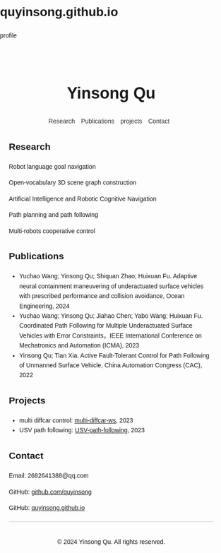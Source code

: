 # quyinsong.github.io
profile

<!DOCTYPE html>
<html lang="zh-CN">
<head>
    <meta charset="UTF-8">
    <meta name="viewport" content="width=device-width, initial-scale=1.0">
    <title> Yinsong Qu </title>
    <style>
        body {
            font-family: 'Arial', sans-serif;
            line-height: 1.6;
            margin: 0;
            padding: 0;
        }
        .container {
            max-width: 800px;
            margin: 20px auto;
            padding: 20px;
        }
        header {
            text-align: center;
            margin-bottom: 20px;
        }
        header h1 {
            font-size: 36px;
        }
        nav {
            text-align: center;
            margin-bottom: 20px;
        }
        nav ul {
            list-style: none;
            padding: 0;
        }
        nav ul li {
            display: inline;
            margin-right: 10px;
        }
        nav ul li a {
            text-decoration: none;
            color: #333;
        }
        section {
            margin-bottom: 20px;
        }
        footer {
            text-align: center;
            margin-top: 20px;
            padding-top: 20px;
            border-top: 1px solid #ccc;
        }
    </style>
</head>
<body>
    <div class="container">
        <header>
            <h1> Yinsong Qu </h1>
        </header>
        <nav>
            <ul>
                <li><a href="#research">Research</a></li>
                <li><a href="#publications">Publications</a></li>
                <li><a href="#projects">projects</a></li>
                <li><a href="#contact">Contact</a></li>
            </ul>
        </nav>
        <section id="research">
            <h2>Research</h2>
            <p>Robot language goal navigation</p>
            <p>Open-vocabulary 3D scene graph construction</p>
            <p>Artificial Intelligence and Robotic Cognitive Navigation</p>
            <p>Path planning and path following</p>
            <p>Multi-robots cooperative control</p>
        </section>
        <section id="publications">
            <h2>Publications</h2>
            <ul>
                <!-- 在这里添加您的论文列表 -->
                <li>Yuchao Wang; Yinsong Qu; Shiquan Zhao; Huixuan Fu. Adaptive neural containment maneuvering of underactuated surface vehicles with prescribed performance and collision avoidance, Ocean Engineering, 2024</li>
                <li>Yuchao Wang; Yinsong Qu; Jiahao Chen; Yabo Wang; Huixuan Fu. Coordinated Path Following for Multiple Underactuated Surface Vehicles with Error Constraints，IEEE International Conference on Mechatronics and Automation (ICMA), 2023</li>
                <li>Yinsong Qu; Tian Xia. Active Fault-Tolerant Control for Path Following of Unmanned Surface Vehicle, China Automation Congress (CAC), 2022</li>
                <!-- 更多论文... -->
            </ul>
        </section>
        <section id="projects">
            <h2>Projects</h2>
            <ul>
                <!-- 在这里添加您的项目列表 -->
                <li> multi diffcar control: <a href="https://github.com/quyinsong/multi_diffcar_ws">multi-diffcar-ws</a>, 2023</li>
                <li> USV path following: <a href="https://github.com/quyinsong/USV-path-following">USV-path-following</a>, 2023</li>
                <!-- 更多项目... -->
            </ul>
        </section>
        <section id="contact">
            <h2>Contact</h2>
            <p>Email: 2682641388@qq.com</p>
            <p>GitHub: <a href="https://github.com/quyinsong">github.com/quyinsong</a></p>
            <p>GitHub: <a href="https://quyinsong.github.io">quyinsong.github.io</a></p>
        </section>
        <footer>
            <p>&copy; 2024 Yinsong Qu. All rights reserved.</p>
        </footer>
    </div>
</body>
</html>
